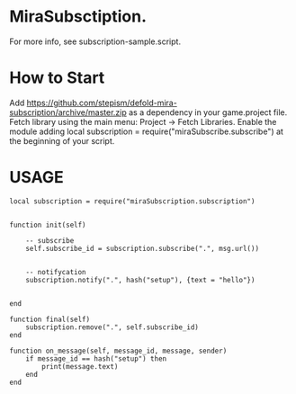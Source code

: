 # MiraSubsctiption.

For more info, see subscription-sample.script.

# How to Start

Add https://github.com/stepism/defold-mira-subscription/archive/master.zip as a dependency in your game.project file.
Fetch library using the main menu: Project -> Fetch Libraries.
Enable the module adding local subscription = require("miraSubscribe.subscribe") at the beginning of your script.



# USAGE
```
local subscription = require("miraSubscription.subscription")


function init(self)

	-- subscribe
	self.subscribe_id = subscription.subscribe(".", msg.url())
	

	-- notifycation
	subscription.notify(".", hash("setup"), {text = "hello"})


end

function final(self)
	subscription.remove(".", self.subscribe_id)
end

function on_message(self, message_id, message, sender)
	if message_id == hash("setup") then
		print(message.text)
	end
end

```

